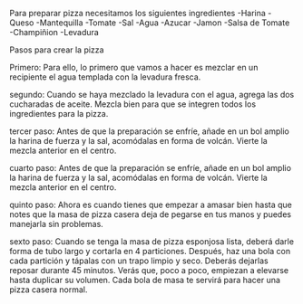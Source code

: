 Para preparar pizza necesitamos los siguientes ingredientes
-Harina
-Queso
-Mantequilla
-Tomate
-Sal
-Agua
-Azucar
-Jamon
-Salsa de Tomate
-Champiñion
-Levadura

Pasos para crear la pizza

Primero: Para ello, lo primero que vamos a hacer es mezclar en un recipiente el agua templada con la levadura fresca.

segundo: Cuando se haya mezclado la levadura con el agua, agrega las dos cucharadas de aceite. 
Mezcla bien para que se integren todos los ingredientes para la pizza.

tercer paso: Antes de que la preparación se enfríe, añade en un bol amplio la harina de fuerza y la sal, acomódalas en forma de volcán. Vierte la mezcla anterior en el centro.

cuarto paso: Antes de que la preparación se enfríe, añade en un bol amplio la harina de fuerza y la sal, acomódalas en forma de volcán. Vierte la mezcla anterior en el centro.

quinto paso: Ahora es cuando tienes que empezar a amasar bien hasta que notes que la masa de pizza casera deja de pegarse en tus
manos y puedes manejarla sin problemas.    

sexto paso: Cuando se tenga la masa de pizza esponjosa lista, deberá darle forma de tubo largo y cortarla en 4 particiones. 
Después, haz una bola con cada partición y tápalas con un trapo limpio y seco. Deberás dejarlas reposar durante 45 minutos. 
Verás que, poco a poco, empiezan a elevarse hasta duplicar su volumen. Cada bola de masa te servirá para hacer una pizza casera normal.


